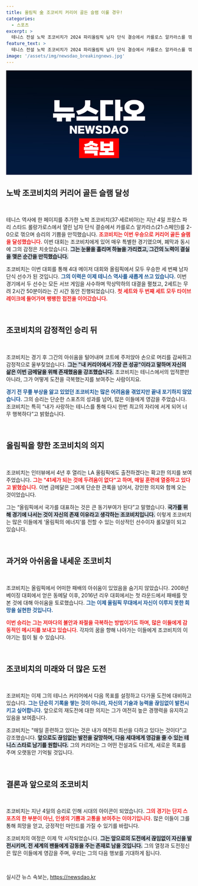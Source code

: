 ```yaml
---
title: 올림픽 金 조코비치 커리어 골든 슬램 이룰 경우!
categories:
  - 스포츠
excerpt: >
  테니스 전설 노박 조코비치가 2024 파리올림픽 남자 단식 결승에서 카를로스 알카라스를 꺾고 드디어 커리어 골든 슬램을 달성했습니다. 감격의 눈물을 흘리며 생애 첫 올림픽 금메달을 목에 건 조코비치의 승리 이야기를 놓치지 마세요!
feature_text: >
  테니스 전설 노박 조코비치가 2024 파리올림픽 남자 단식 결승에서 카를로스 알카라스를 꺾고 드디어 커리어 골든 슬램을 달성했습니다. 감격의 눈물을 흘리며 생애 첫 올림픽 금메달을 목에 건 조코비치의 승리 이야기를 놓치지 마세요!
image: '/assets/img/newsdao_breakingnews.jpg'
---
```


<p><img src="/assets/img/newsdao_breakingnews.jpg" alt="flaretime 속보" /></p>

<h2 data-ke-size="size26">노박 조코비치의 커리어 골든 슬램 달성</h2>

<p data-ke-size="size16">&nbsp;</p>

<p>테니스 역사에 한 페이지를 추가한 노박 조코비치(37·세르비아)는 지난 4일 프랑스 파리 스타드 롤랑가로스에서 열린 남자 단식 결승에서 카를로스 알카라스(21·스페인)를 2-0으로 꺾으며 승리의 기쁨을 만끽했습니다. <b><span style="color: #ee2323;">조코비치는 이번 우승으로 커리어 골든 슬램을 달성했습니다.</span></b> 이번 대회는 조코비치에게 있어 매우 특별한 경기였으며, 폐막과 동시에 그의 감정은 치솟았습니다. <b><span style="background-color: #21538527;">그는 눈물을 흘리며 하늘을 가리켰고, 그간의 노력이 결실을 맺은 순간을 만끽했습니다.</span></b> </p>

<p>조코비치는 이번 대회를 통해 4대 메이저 대회와 올림픽에서 모두 우승한 세 번째 남자 단식 선수가 된 것입니다. <b><span style="color: #1a5490;">그의 이력은 이제 테니스 역사를 새롭게 쓰고 있습니다.</span></b> 이번 경기에서 두 선수는 모든 서브 게임을 사수하며 막상막하의 대결을 펼쳤고, 2세트는 무려 2시간 50분이라는 긴 시간 동안 진행되었습니다. <b><span style="color: #ee2323;">첫 세트와 두 번째 세트 모두 타이브레이크에 들어가며 팽팽한 접전을 이어갔습니다.</span></b></p>

<p data-ke-size="size16">&nbsp;</p>

<h2 data-ke-size="size26">조코비치의 감정적인 승리 뒤</h2>

<p data-ke-size="size16">&nbsp;</p>

<p>조코비치는 경기 후 그간의 아쉬움을 털어내며 코트에 주저앉아 손으로 머리를 감싸쥐고 감정적으로 울부짖었습니다. <b><span style="background-color: #21538527;">그는 "내 커리어에서 가장 큰 성공"이라고 말하며 자신의 삶은 이번 금메달을 위해 존재했음을 강조했습니다.</span></b> 조코비치는 테니스에서의 업적뿐만 아니라, 그가 어떻게 도전을 극복했는지를 보여주는 사람이지요. </p>

<p><b><span style="color: #1a5490;">경기 전 무릎 부상을 앓고 있었던 조코비치는 많은 어려움을 겪었지만 끝내 포기하지 않았습니다.</span></b> 그의 승리는 단순한 스포츠의 성과를 넘어, 많은 이들에게 영감을 주었습니다. 조코비치는 특히 “내가 사랑하는 테니스를 통해 다시 한번 최고의 자리에 서게 되어 너무 행복하다”고 밝혔습니다.</p>

<p data-ke-size="size16">&nbsp;</p>

<h2 data-ke-size="size26">올림픽을 향한 조코비치의 의지</h2>

<p data-ke-size="size16">&nbsp;</p>

<p>조코비치는 인터뷰에서 4년 후 열리는 LA 올림픽에도 출전하겠다는 확고한 의지를 보여주었습니다. <b><span style="color: #ee2323;">그는 "41세가 되는 것에 두려움이 없다"고 하며, 매일 훈련에 열중하고 있다고 밝혔습니다.</span></b> 이번 금메달은 그에게 단순한 관록을 넘어서, 강인한 의지와 함께 오는 것이었습니다.</p>

<p>그는 “올림픽에서 국가를 대표하는 것은 큰 동기부여가 된다”고 말했습니다. <b><span style="background-color: #21538527;">국가를 위해 경기에 나서는 것이 자신의 존재 이유라고 생각하는 조코비치입니다.</span></b> 이렇게 조코비치는 많은 이들에게 ‘올림픽의 에너지’를 전할 수 있는 이상적인 선수이자 롤모델이 되고 있습니다.</p>

<p data-ke-size="size16">&nbsp;</p>

<h2 data-ke-size="size26">과거와 아쉬움을 내세운 조코비치</h2>

<p data-ke-size="size16">&nbsp;</p>

<p>조코비치는 올림픽에서 어떠한 패배의 아쉬움이 있었음을 숨기지 않았습니다. 2008년 베이징 대회에서 얻은 동메달 이후, 2016년 리우 대회에서는 첫 라운드에서 패배를 맛본 것에 대해 아쉬움을 토로했습니다. <b><span style="color: #1a5490;">그는 이제 올림픽 무대에서 자신이 이루지 못한 희망을 실현한 것입니다.</span></b> </p>

<p><b><span style="color: #ee2323;">이번 승리는 그는 저마다의 불안과 좌절을 극복하는 방법이기도 하며, 많은 이들에게 감동적인 메시지를 보내고 있습니다.</span></b> 각자의 꿈을 향해 나아가는 이들에게 조코비치의 이야기는 힘이 될 수 있습니다. </p>

<p data-ke-size="size16">&nbsp;</p>

<h2 data-ke-size="size26">조코비치의 미래와 더 많은 도전</h2>

<p data-ke-size="size16">&nbsp;</p>

<p>조코비치는 이제 그의 테니스 커리어에서 다음 목표를 설정하고 다가올 도전에 대비하고 있습니다. <b><span style="color: #1a5490;">그는 단순히 기록을 쌓는 것이 아니라, 자신의 기술과 능력을 끊임없이 발전시키고 싶어합니다.</span></b> 앞으로의 재도전에 대한 의지는 그가 여전히 높은 경쟁력을 유지하고 있음을 보여줍니다. </p>

<p>조코비치는 "매일 훈련하고 있다는 것은 내가 여전히 최선을 다하고 있다는 것이다"고 강조했습니다. <b><span style="background-color: #21538527;">앞으로도 끊임없는 발전을 갈망하며, 다음 세대에게 영감을 줄 수 있는 테니스 스타로 남기를 원합니다.</span></b> 그의 커리어는 그 어떤 전설과도 다르게, 새로운 목표를 주며 오랫동안 기억될 것입니다.</p>

<p data-ke-size="size16">&nbsp;</p>

<h2 data-ke-size="size26">결론과 앞으로의 조코비치</h2>

<p data-ke-size="size16">&nbsp;</p>

<p>조코비치는 지난 4일의 승리로 인해 시대의 아이콘이 되었습니다. <b><span style="color: #ee2323;">그의 경기는 단지 스포츠의 한 부분이 아닌, 인생의 기쁨과 고통을 보여주는 이야기입니다.</span></b> 많은 이들이 그를 통해 희망을 얻고, 긍정적인 마인드를 가질 수 있기를 바랍니다.</p>

<p>조코비치의 여정은 이제 막 시작되었습니다. <b><span style="background-color: #21538527;">그는 앞으로의 도전에서 끊임없이 자신을 발전시키며, 전 세계의 팬들에게 감동을 주는 존재로 남을 것입니다.</span></b> 그의 열정과 도전정신은 많은 이들에게 영감을 주며, 우리는 그의 다음 행보를 기대하게 됩니다. </p>

<p data-ke-size="size16">&nbsp;</p>
실시간 뉴스 속보는, <a href="https://newsdao.kr" rel="dofollow">https://newsdao.kr</a>


